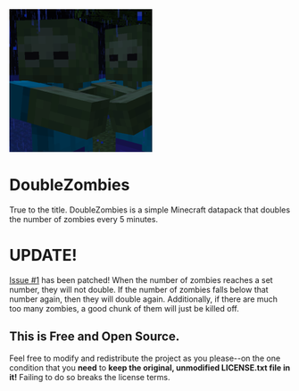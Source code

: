 <img src="./pack.png" height=256 width=256/>

# DoubleZombies
True to the title. DoubleZombies is a simple Minecraft datapack that doubles the number of zombies every 5 minutes.

# UPDATE!
[Issue #1](https://github.com/redpendrew/doublezombies/issues/1) has been patched! When the number of zombies reaches a set number, they will not double. If the number of zombies falls below that number again, then they will double again. Additionally, if there are much too many zombies, a good chunk of them will just be killed off.

## This is Free and Open Source.
Feel free to modify and redistribute the project as you please--on the one condition that you **need** to **keep the original, unmodified LICENSE.txt file in it!**
Failing to do so breaks the license terms.
